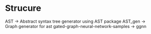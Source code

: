# Strucure

AST -> Abstract syntax tree generator using AST package
AST_gen -> Graph generator for ast
gated-graph-neural-network-samples -> ggnn